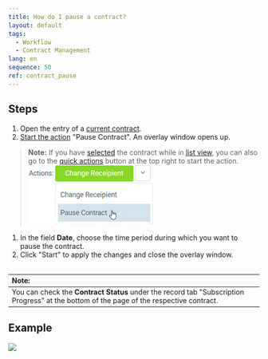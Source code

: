 ```yaml
---
title: How do I pause a contract?
layout: default
tags:
  - Workflow
  - Contract Management
lang: en
sequence: 50
ref: contract_pause
---
```


## Steps
1. Open the entry of a [current contract](Create_subscription_contract).
1. [Start the action](StartAction) "Pause Contract". An overlay window opens up.
 >**Note:** If you have [selected](RecordSelection) the contract while in [list view](ViewModes), you can also go to the [quick actions](StartAction) button at the top right to start the action.<br>
 ![](assets/Pause_contract_button.png)

1. In the field **Date**, choose the time period during which you want to pause the contract.
1. Click "Start" to apply the changes and close the overlay window.
<br><br>

| **Note:** |
| :--- |
| You can check the **Contract Status** under the record tab "Subscription Progress" at the bottom of the page of the respective contract. |

## Example
![](assets/Contract_pause.gif)
